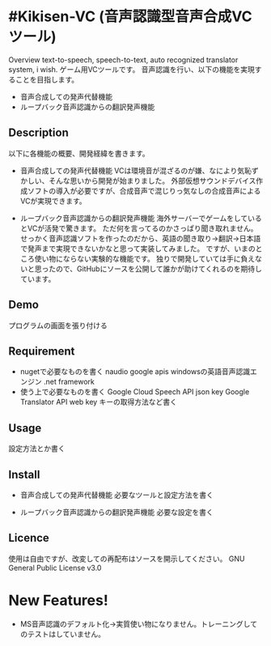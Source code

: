 #Kikisen-VC (音声認識型音声合成VCツール)
====
Overview
text-to-speech, speech-to-text, auto recognized translator system, i wish.
ゲーム用VCツールです。
音声認識を行い、以下の機能を実現することを目指します。
- 音声合成しての発声代替機能
- ループバック音声認識からの翻訳発声機能

## Description
以下に各機能の概要、開発経緯を書きます。
- 音声合成しての発声代替機能
VCは環境音が混ざるのが嫌、なにより気恥ずかしい、そんな思いから開発が始まりました。
外部仮想サウンドデバイス作成ソフトの導入が必要ですが、合成音声で混じりっ気なしの合成音声によるVCが実現できます。

- ループバック音声認識からの翻訳発声機能
海外サーバーでゲームをしているとVCが活発で驚きます。
ただ何を言ってるのかさっぱり聞き取れません。
せっかく音声認識ソフトを作ったのだから、英語の聞き取り→翻訳→日本語で発声まで実現できないかなと思って実装してみました。
ですが、いまのところ使い物にならない実験的な機能です。
独りで開発していては手に負えないと思ったので、GitHubにソースを公開して誰かが助けてくれるのを期待しています。

## Demo
プログラムの画面を張り付ける

## Requirement
- nugetで必要なものを書く
naudio
google apis
windowsの英語音声認識エンジン
.net framework
- 使う上で必要なものを書く
Google Cloud Speech API json key
Google Translator API web key
キーの取得方法など書く

## Usage
設定方法とか書く

## Install
- 音声合成しての発声代替機能
必要なツールと設定方法を書く

- ループバック音声認識からの翻訳発声機能
必要な設定を書く

## Licence
使用は自由ですが、改変しての再配布はソースを開示してください。
GNU General Public License v3.0

# New Features!
- MS音声認識のデフォルト化→実質使い物になりません。トレーニングしてのテストはしていません。
